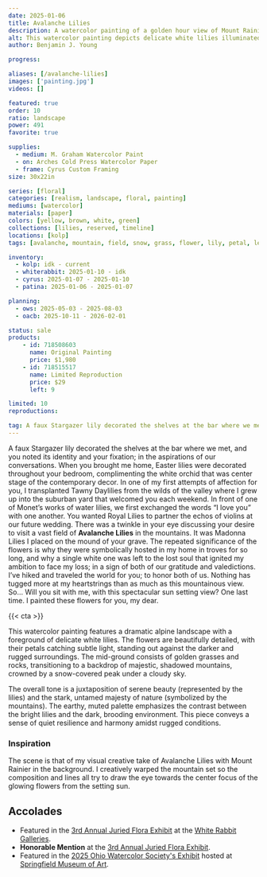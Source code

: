 ```yaml
---
date: 2025-01-06
title: Avalanche Lilies
description: A watercolor painting of a golden hour view of Mount Rainier with Avalanche Lilies as the main focus. A scene the artist hoped to share with his late Fiancee.
alt: This watercolor painting depicts delicate white lilies illuminated against a rugged alpine landscape with golden grasses, shadowed mountains, and a snow-capped peak under a golden hour sky.
author: Benjamin J. Young

progress: 

aliases: [/avalanche-lilies]
images: ['painting.jpg']
videos: []

featured: true
order: 10
ratio: landscape
power: 491
favorite: true

supplies:
  - medium: M. Graham Watercolor Paint
  - on: Arches Cold Press Watercolor Paper
  - frame: Cyrus Custom Framing
size: 30x22in

series: [floral]
categories: [realism, landscape, floral, painting]
mediums: [watercolor]
materials: [paper]
colors: [yellow, brown, white, green]
collections: [lilies, reserved, timeline]
locations: [kolp]
tags: [avalanche, mountain, field, snow, grass, flower, lily, petal, leaf, rock, warm, outside, autumn, andrea, number two]

inventory:
  - kolp: idk - current
  - whiterabbit: 2025-01-10 - idk
  - cyrus: 2025-01-07 - 2025-01-10
  - patina: 2025-01-06 - 2025-01-07

planning:
  - ows: 2025-05-03 - 2025-08-03
  - oacb: 2025-10-11 - 2026-02-01

status: sale
products:
    - id: 718508603
      name: Original Painting
      price: $1,980
    - id: 718515517
      name: Limited Reproduction
      price: $29
      left: 9

limited: 10
reproductions:

tag: A faux Stargazer lily decorated the shelves at the bar where we met, and you noted its identity and your fixation; in the aspirations of our conversations. When you brought me home, Easter lilies were decorated throughout your bedroom, complimenting the white orchid that was center stage of the contemporary decor. In one of my first attempts of affection for you, I transplanted Tawny Daylilies from the wilds of the valley where I grew up into the suburban yard that welcomed you each weekend. In front of one of Monet’s works of water lilies, we first exchanged the words “I love you” with one another. You wanted Royal Lilies to partner the echos of violins at our future wedding. There was a twinkle in your eye discussing your desire to visit a vast field of Avalanche lilies in the mountains. It was Madonna Lilies I placed on the mound of your grave. The repeated significance of the flowers is why they were symbolically hosted in my home in troves for so long, and why a single white one was left to the lost soul that ignited my ambition to face my loss; in a sign of both of our gratitude and valedictions. I’ve hiked and traveled the world for you; to honor both of us. Nothing has tugged more at my heartstrings than as much as this mountainous view. So… Will you sit with me, with this spectacular sun setting view? One last time. I painted these flowers for you, my dear.
---
```


A faux Stargazer lily decorated the shelves at the bar where we met, and you noted its identity and your fixation; in the aspirations of our conversations. When you brought me home, Easter lilies were decorated throughout your bedroom, complimenting the white orchid that was center stage of the contemporary decor. In one of my first attempts of affection for you, I transplanted Tawny Daylilies from the wilds of the valley where I grew up into the suburban yard that welcomed you each weekend. In front of one of Monet’s works of water lilies, we first exchanged the words “I love you” with one another. You wanted Royal Lilies to partner the echos of violins at our future wedding. There was a twinkle in your eye discussing your desire to visit a vast field of **Avalanche Lilies** in the mountains. It was Madonna Lilies I placed on the mound of your grave. The repeated significance of the flowers is why they were symbolically hosted in my home in troves for so long, and why a single white one was left to the lost soul that ignited my ambition to face my loss; in a sign of both of our gratitude and valedictions. I’ve hiked and traveled the world for you; to honor both of us. Nothing has tugged more at my heartstrings than as much as this mountainous view. So… Will you sit with me, with this spectacular sun setting view? One last time. I painted these flowers for you, my dear.

<!--more-->

{{< cta >}}

This watercolor painting features a dramatic alpine landscape with a foreground of delicate white lilies. The flowers are beautifully detailed, with their petals catching subtle light, standing out against the darker and rugged surroundings. The mid-ground consists of golden grasses and rocks, transitioning to a backdrop of majestic, shadowed mountains, crowned by a snow-covered peak under a cloudy sky.

The overall tone is a juxtaposition of serene beauty (represented by the lilies) and the stark, untamed majesty of nature (symbolized by the mountains). The earthy, muted palette emphasizes the contrast between the bright lilies and the dark, brooding environment. This piece conveys a sense of quiet resilience and harmony amidst rugged conditions.

### Inspiration ###

The scene is that of my visual creative take of Avalanche Lilies with Mount Rainier in the background. I creatively warped the mountain set so the composition and lines all try to draw the eye towards the center focus of the glowing flowers from the setting sun.

## Accolades ##

* Featured in the [3rd Annual Juried Flora Exhibit](https://www.whiterabbitgalleries.org/event-details/flora-3rd-annual-juried-exhibition-2025-01-17-16-00) at the [White Rabbit Galleries](https://www.whiterabbitgalleries.org).
* **Honorable Mention** at the [3rd Annual Juried Flora Exhibit](https://www.whiterabbitgalleries.org/event-details/flora-3rd-annual-juried-exhibition-2025-01-17-16-00).
* Featured in the [2025 Ohio Watercolor Society's Exhibit](https://www.ohiowatercolorsociety.org/watercolor-ohio-2025) hosted at [Springfield Museum of Art](https://www.springfieldart.net).